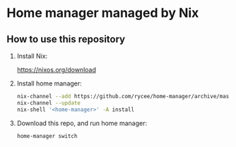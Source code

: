# Home manager managed by Nix

## How to use this repository

1. Install Nix:

   https://nixos.org/download

2. Install home manager:

   ```bash
   nix-channel --add https://github.com/rycee/home-manager/archive/master.tar.gz home-manager
   nix-channel --update
   nix-shell '<home-manager>' -A install
   ```

3. Download this repo, and run home manager:
   ```bash
   home-manager switch
   ```
